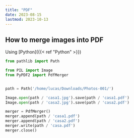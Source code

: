```yaml
---
title: "PDF"
date: 2023-08-15
lastmod: 2023-10-13
---
```

## How to merge images into PDF
Using [Python]({{< ref "Python" >}})
```python
from pathlib import Path

from PIL import Image
from PyPDF2 import PdfMerger


path = Path('/home/lucas/Downloads/Photos-001/')

Image.open(path / 'casa1.jpg').save(path / 'casa1.pdf')
Image.open(path / 'casa2.jpg').save(path / 'casa2.pdf')

merger = PdfMerger()
merger.append(path / 'casa1.pdf')
merger.append(path / 'casa2.pdf')
merger.write(path / 'casa.pdf')
merger.close()
```
